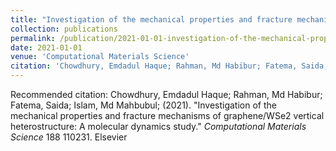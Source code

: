 ```yaml
---
title: "Investigation of the mechanical properties and fracture mechanisms of graphene/WSe2 vertical heterostructure: A molecular dynamics study"
collection: publications
permalink: /publication/2021-01-01-investigation-of-the-mechanical-properties-and-fracture-mechanisms-of-graphenewse2-vertical-heterostructure-a-molecular-dynamics-study
date: 2021-01-01
venue: 'Computational Materials Science'
citation: 'Chowdhury, Emdadul Haque; Rahman, Md Habibur; Fatema, Saida; Islam, Md Mahbubul; (2021). &quot;Investigation of the mechanical properties and fracture mechanisms of graphene/WSe2 vertical heterostructure: A molecular dynamics study.&quot; <i>Computational Materials Science</i> 188 110231. Elsevier'
---
```


Recommended citation: Chowdhury, Emdadul Haque; Rahman, Md Habibur; Fatema, Saida; Islam, Md Mahbubul; (2021). "Investigation of the mechanical properties and fracture mechanisms of graphene/WSe2 vertical heterostructure: A molecular dynamics study." <i>Computational Materials Science</i> 188 110231. Elsevier